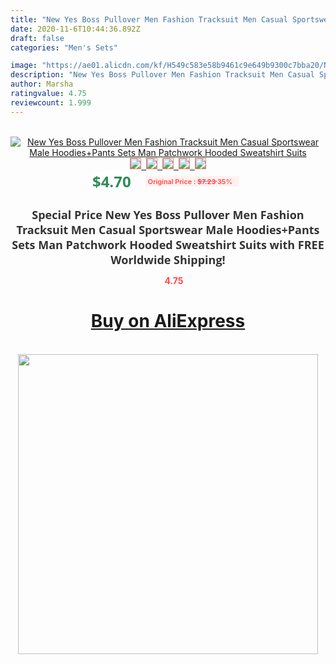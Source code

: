 ```yaml
---
title: "New Yes Boss Pullover Men Fashion Tracksuit Men Casual Sportswear Male Hoodies+Pants Sets Man Patchwork Hooded Sweatshirt Suits"
date: 2020-11-6T10:44:36.892Z
draft: false
categories: "Men's Sets"

image: "https://ae01.alicdn.com/kf/H549c583e58b9461c9e649b9300c7bba20/New-Yes-Boss-Pullover-Men-Fashion-Tracksuit-Men-Casual-Sportswear-Male-Hoodies-Pants-Sets-Man-Patchwork.jpg"
description: "New Yes Boss Pullover Men Fashion Tracksuit Men Casual Sportswear Male Hoodies+Pants Sets Man Patchwork Hooded Sweatshirt Suits"
author: Marsha
ratingvalue: 4.75
reviewcount: 1.999
---
```

<br>
<div style="text-align: center;">
<a href="https://s.click.aliexpress.com/e/_AKPuR7" target="_blank" rel="nofollow noopener noreferrer"><img alt="New Yes Boss Pullover Men Fashion Tracksuit Men Casual Sportswear Male Hoodies+Pants Sets Man Patchwork Hooded Sweatshirt Suits" class="magnifier-image" src="https://ae01.alicdn.com/kf/H549c583e58b9461c9e649b9300c7bba20/New-Yes-Boss-Pullover-Men-Fashion-Tracksuit-Men-Casual-Sportswear-Male-Hoodies-Pants-Sets-Man-Patchwork.jpg_640x640.jpg">
<br>
<img style="border:1px solid salmon" src="https://ae01.alicdn.com/kf/H549c583e58b9461c9e649b9300c7bba20/New-Yes-Boss-Pullover-Men-Fashion-Tracksuit-Men-Casual-Sportswear-Male-Hoodies-Pants-Sets-Man-Patchwork.jpg_120x120.jpg">&nbsp;&nbsp;<img style="border:1px solid salmon" src="https://ae01.alicdn.com/kf/H5006212c4e0d4d8882d102365c10961e3/New-Yes-Boss-Pullover-Men-Fashion-Tracksuit-Men-Casual-Sportswear-Male-Hoodies-Pants-Sets-Man-Patchwork.jpg_120x120.jpg">&nbsp;&nbsp;<img style="border:1px solid salmon" src="https://ae01.alicdn.com/kf/Hc0817c1c0c634521bb77e33ef5edcf571/New-Yes-Boss-Pullover-Men-Fashion-Tracksuit-Men-Casual-Sportswear-Male-Hoodies-Pants-Sets-Man-Patchwork.jpg_120x120.jpg">&nbsp;&nbsp;<img style="border:1px solid salmon" src="https://ae01.alicdn.com/kf/H0a4abe17c3164ce78c28049351f21f07w/New-Yes-Boss-Pullover-Men-Fashion-Tracksuit-Men-Casual-Sportswear-Male-Hoodies-Pants-Sets-Man-Patchwork.jpg_120x120.jpg">&nbsp;&nbsp;<img style="border:1px solid salmon" src="https://ae01.alicdn.com/kf/H45d1bbd281564f7e928568154e6bd976k/New-Yes-Boss-Pullover-Men-Fashion-Tracksuit-Men-Casual-Sportswear-Male-Hoodies-Pants-Sets-Man-Patchwork.jpg_120x120.jpg"></a></div><br0>
<div style="text-align: center;"><span style="background-color: white; border: 0px; box-sizing: border-box; color: seagreen; display: inline-block; font-family: &quot;open sans&quot; , &quot;arial&quot; , &quot;helvetica&quot; , sans-serif , &quot;heiti&quot;; font-size: 24px; font-stretch: inherit; font-weight: 700; line-height: inherit; margin: 0px 10px 0px 0px; padding: 0px; vertical-align: middle;">$4.70 </span>
<span style="background: rgb(255 , 241 , 241); border-radius: 3px; border: 0px; box-sizing: border-box; color: #ff4747; display: inline-block; font-family: inherit; font-size: 12px; font-stretch: inherit; font-style: inherit; font-variant: inherit; font-weight: 600; line-height: inherit; margin: 0px; padding: 2px 5px; transform: scale(0.9); vertical-align: middle;">Original Price : <b style="text-decoration: line-through;">$7.23 </b> 35%&nbsp;&nbsp;</span></div>
<h1 style="color: #333333; display: inline-block; font-family: &quot;open sans&quot; , &quot;arial&quot; , &quot;helvetica&quot; , sans-serif , &quot;heiti&quot;; font-size: 18px; font-stretch: inherit; font-weight: 700; text-align: center;">Special Price New Yes Boss Pullover Men Fashion Tracksuit Men Casual Sportswear Male Hoodies+Pants Sets Man Patchwork Hooded Sweatshirt Suits with FREE Worldwide Shipping!</h1>
<div style="color: #ff4747; text-align: center;">
<img src="https://4.bp.blogspot.com/-M0ZcTcb-5uY/XleCXlxnR4I/AAAAAAAAAEc/OrjgMkXV1oMQFaCRZj5HQwOCBcu3w1FegCPcBGAYYCw/s1600/star.png" style="height: 15px;">&nbsp;<b>4.75</b></div>
<div class="button_cont" align="center"><a class="buynow_a" href="https://s.click.aliexpress.com/e/_AKPuR7" target="_blank" rel="nofollow noopener noreferrer"><H1>Buy on AliExpress</H1></a></div><br>
<div class="separator" style="clear: both; text-align: center;">
<img src="https://lh3.googleusercontent.com/-pTy5HemUv9M/XlePHvY0dAI/AAAAAAAAAE4/0nX5iRUoIWY8eMW9Dpxeirr157OZliDIgCLcBGAsYHQ/s1600/badge.gif" width="480">
</div>
